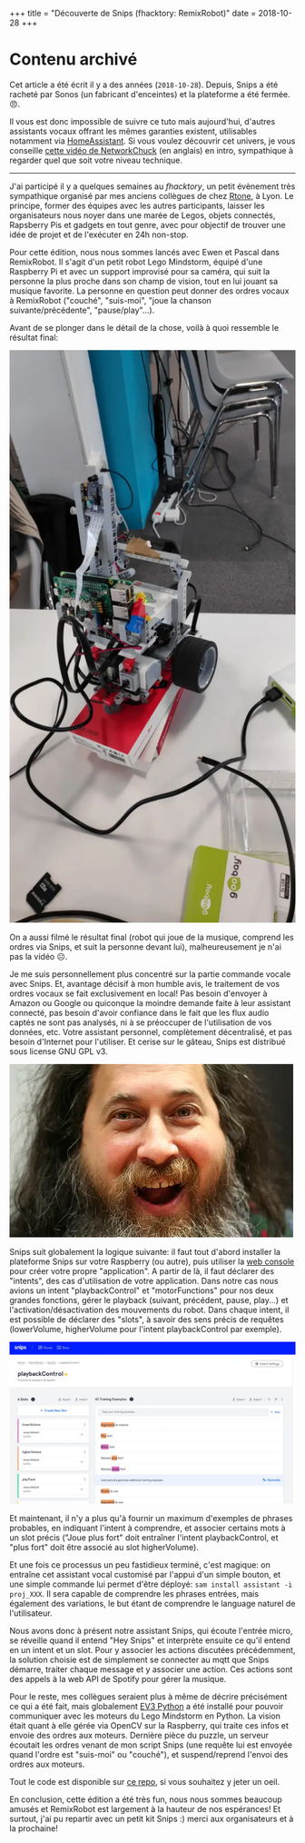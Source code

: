 +++
title = "Découverte de Snips (fhacktory: RemixRobot)"
date = 2018-10-28
+++

# Contenu archivé

Cet article a été écrit il y a des années (`2018-10-28`). Depuis, Snips a été racheté par Sonos (un fabricant d'enceintes) et la plateforme a été fermée. 😠.

Il vous est donc impossible de suivre ce tuto mais aujourd'hui, d'autres assistants vocaux offrant les mêmes garanties existent, utilisables notamment via [HomeAssistant](https://www.home-assistant.io/). Si vous voulez découvrir cet univers, je vous conseille [cette vidéo de NetworkChuck](https://www.youtube.com/watch?v=k02P5nghmfs) (en anglais) en intro, sympathique à regarder quel que soit votre niveau technique.

---

J'ai participé il y a quelques semaines au *fhacktory*, un petit évènement très sympathique organisé par mes anciens collègues de chez [Rtone](https://rtone.fr/), à Lyon. Le principe, former des équipes avec les autres participants, laisser les organisateurs nous noyer dans une marée de Legos, objets connectés, Rapsberry Pis et gadgets en tout genre, avec pour objectif de trouver une idée de projet et de l'exécuter en 24h non-stop.

Pour cette édition, nous nous sommes lancés avec Ewen et Pascal dans RemixRobot. Il s'agit d'un petit robot Lego Mindstorm, équipé d'une Raspberry Pi et avec un support improvisé pour sa caméra, qui suit la personne la plus proche dans son champ de vision, tout en lui jouant sa musique favorite. La personne en question peut donner des ordres vocaux à RemixRobot ("couché", "suis-moi", "joue la chanson suivante/précédente", "pause/play"...).

Avant de se plonger dans le détail de la chose, voilà à quoi ressemble le résultat final:

![Remix Robot](remix-robot.webp)

On a aussi filmé le résultat final (robot qui joue de la musique, comprend les ordres via Snips, et suit la personne devant lui), malheureusement je n'ai pas la vidéo ☹️.

Je me suis personnellement plus concentré sur la partie commande vocale avec Snips. Et, avantage décisif à mon humble avis, le traitement de vos ordres vocaux se fait exclusivement en local! Pas besoin d'envoyer à Amazon ou Google ou quiconque la moindre demande faite à leur assistant connecté, pas besoin d'avoir confiance dans le fait que les flux audio captés ne sont pas analysés, ni à se préoccuper de l'utilisation de vos données, etc. Votre assistant personnel, complètement décentralisé, et pas besoin d'Internet pour l'utiliser. Et cerise sur le gâteau, Snips est distribué sous license GNU GPL v3.

![Happy Stallman](happy-stallman.webp)

Snips suit globalement la logique suivante: il faut tout d'abord installer la plateforme Snips sur votre Raspberry (ou autre), puis utiliser la [web console](https://console.snips.ai/login) pour créer votre propre "application". A partir de là, il faut déclarer des "intents", des cas d'utilisation de votre application. Dans notre cas nous avions un intent "playbackControl" et "motorFunctions" pour nos deux grandes fonctions, gérer le playback (suivant, précédent, pause, play...) et l'activation/désactivation des mouvements du robot. Dans chaque intent, il est possible de déclarer des "slots", à savoir des sens précis de requêtes (lowerVolume, higherVolume pour l'intent playbackControl par exemple).

![Interface web console Snips](interface-web-console-snips.webp)

Et maintenant, il n'y a plus qu'à fournir un maximum d'exemples de phrases probables, en indiquant l'intent à comprendre, et associer certains mots à un slot précis ("Joue plus fort" doit entraîner l'intent playbackControl, et "plus fort" doit être associé au slot higherVolume).

Et une fois ce processus un peu fastidieux terminé, c'est magique: on entraîne cet assistant vocal customisé par l'appui d'un simple bouton, et une simple commande lui permet d'être déployé: `sam install assistant -i proj_XXX`. Il sera capable de comprendre les phrases entrées, mais également des variations, le but étant de comprendre le language naturel de l'utilisateur.

Nous avons donc à présent notre assistant Snips, qui écoute l'entrée micro, se réveille quand il entend "Hey Snips" et interprète ensuite ce qu'il entend en un intent et un slot. Pour y associer les actions discutées précédemment, la solution choisie est de simplement se connecter au mqtt que Snips démarre, traiter chaque message et y associer une action. Ces actions sont des appels à la web API de Spotify pour gérer la musique.

Pour le reste, mes collègues seraient plus à même de décrire précisément ce qui a été fait, mais globalement [EV3 Python](https://sites.google.com/site/ev3python/) a été installé pour pouvoir communiquer avec les moteurs du Lego Mindstorm en Python. La vision était quant à elle gérée via OpenCV sur la Raspberry, qui traite ces infos et envoie des ordres aux moteurs. Dernière pièce du puzzle, un serveur écoutait les ordres venant de mon script Snips (une requête lui est envoyée quand l'ordre est "suis-moi" ou "couché"), et suspend/reprend l'envoi des ordres aux moteurs.

Tout le code est disponible sur [ce repo](https://github.com/3wnbr1/Remix-Robot), si vous souhaitez y jeter un oeil.

En conclusion, cette édition a été très fun, nous nous sommes beaucoup amusés et RemixRobot est largement à la hauteur de nos espérances! Et surtout, j'ai pu repartir avec un petit kit Snips :) merci aux organisateurs et à la prochaine!

